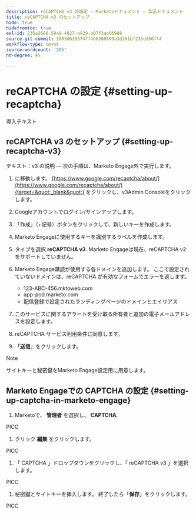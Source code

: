 ```yaml
---
description: reCAPTCHA v3 の設定 — Marketoドキュメント — 製品ドキュメント
title: reCAPTCHA v3 のセットアップ
hide: true
hidefromtoc: true
exl-id: 235a2688-59a8-4827-a929-a07f3ae06988
source-git-commit: 1803d6355747f4b6300509a3d361bf235dd56f44
workflow-type: tm+mt
source-wordcount: '205'
ht-degree: 4%

---
```


# reCAPTCHA の設定 {#setting-up-recaptcha}

導入テキスト

## reCAPTCHA v3 のセットアップ {#setting-up-recaptcha-v3}

テキスト：v3 の説明 — 次の手順は、Marketo Engage外で実行します。

1. に移動します。 [https://www.google.com/recaptcha/about/](https://www.google.com/recaptcha/about/){target=&quot;_blank&quot;} をクリックし、v3Admin Consoleをクリックします。

1. Googleアカウントでログイン/サインアップします。

1. 「作成」（+記号）ボタンをクリックして、新しいキーを作成します。

1. Marketo Engageに使用するキーを識別するラベルを作成します。

1. タイプを選択 **reCAPTCHA v3**. Marketo Engageは現在、reCAPTCHA v2 をサポートしていません。

1. Marketo Engage購読が使用する各ドメインを追加します。 ここで設定されていないドメインは、reCAPTCHA が有効なフォームでエラーを返します。

   * 123-ABC-456.mktoweb.com
   * app-pod.marketo.com
   * 配信登録で設定されたランディングページのドメインとエイリアス

1. このサービスに関するアラートを受け取る所有者と追加の電子メールアドレスを設定します。

1. reCAPTCHA サービス利用条件に同意します。

1. 「**送信**」をクリックします。

>[!NOTE]
>
>サイトキーと秘密鍵をMarketo Engage設定用に用意します。

## Marketo Engageでの CAPTCHA の設定 {#setting-up-captcha-in-marketo-engage}

1. Marketoで、 **管理者** を選択し、 **CAPTCHA**.

PICC

1. クリック **編集** をクリックします。

PICC

1. 「 CAPTCHA 」ドロップダウンをクリックし、「 reCAPTCHA v3 」を選択します。

PICC

1. 秘密鍵とサイトキーを挿入します。 終了したら「**保存**」をクリックします。

PICC
